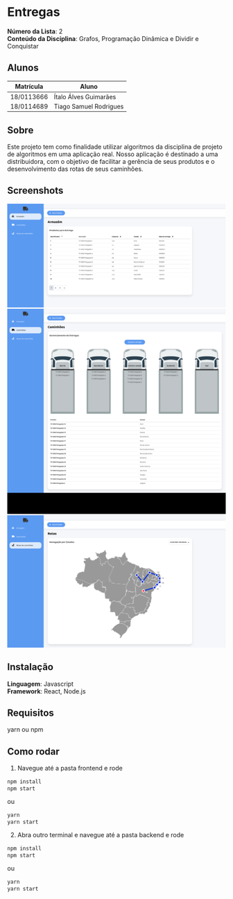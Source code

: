 # Entregas

**Número da Lista**: 2<br>
**Conteúdo da Disciplina**: Grafos, Programação Dinâmica e Dividir e Conquistar<br>

## Alunos
|Matrícula | Aluno |
| -- | -- |
| 18/0113666  |  Ítalo Álves Guimarães  |
| 18/0114689  |  Tiago Samuel Rodrigues |

## Sobre 
Este projeto tem como finalidade utilizar algoritmos da disciplina de projeto de algoritmos em uma aplicação real. Nosso aplicação é destinado
a uma distribuidora, com o objetivo de facilitar a gerência de seus produtos e o desenvolvimento das rotas de seus caminhões.

## Screenshots
<img src='./screenshots/img1.png' />
<img src='./screenshots/img2.png' />
<img src='./screenshots/img3.png' />

## Instalação 
**Linguagem**: Javascript<br>
**Framework**: React, Node.js<br>

## Requisitos
yarn ou npm

## Como rodar
1) Navegue até a pasta frontend e rode
```
npm install
npm start
```
ou
```
yarn
yarn start
```

2) Abra outro terminal e navegue até a pasta backend e rode
```
npm install
npm start
```
ou
```
yarn
yarn start
```




